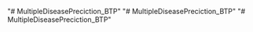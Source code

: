"# MultipleDiseasePreciction_BTP" 
"# MultipleDiseasePreciction_BTP" 
"# MultipleDiseasePreciction_BTP" 
